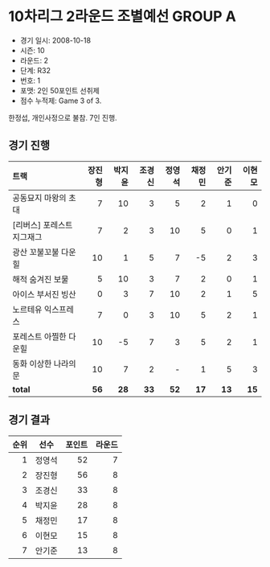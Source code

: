 # 10차리그 2라운드 조별예선 GROUP A

- 경기 일시: 2008-10-18
- 시즌: 10
- 라운드: 2
- 단계: R32
- 번호: 1
- 포맷: 2인 50포인트 선취제
- 점수 누적제: Game 3 of 3.



한정섭, 개인사정으로 불참. 7인 진행.

## 경기 진행

| 트랙 | 장진형 | 박지윤 | 조경신 | 정영석 | 채정민 | 안기준 | 이현모 |
|:---|---:|---:|---:|---:|---:|---:|---:|
| 공동묘지 마왕의 초대 | 7 | 10 | 3 | 5 | 2 | 1 | 0 |
| [리버스] 포레스트 지그재그 | 7 | 2 | 3 | 10 | 5 | 0 | 1 |
| 광산 꼬불꼬불 다운힐 | 10 | 1 | 5 | 7 | -5 | 2 | 3 |
| 해적 숨겨진 보물 | 5 | 10 | 3 | 7 | 2 | 0 | 1 |
| 아이스 부서진 빙산 | 0 | 3 | 7 | 10 | 2 | 1 | 5 |
| 노르테유 익스프레스 | 7 | 0 | 3 | 10 | 5 | 2 | 1 |
| 포레스트 아찔한 다운힐 | 10 | -5 | 7 | 3 | 5 | 2 | 1 |
| 동화 이상한 나라의 문 | 10 | 7 | 2 | - | 1 | 5 | 3 |
| __total__ | __56__ | __28__ | __33__ | __52__ | __17__ | __13__ | __15__ |




## 경기 결과

| 순위 | 선수 | 포인트 | 라운드 |
|---:|:---:|---:|---:|
| 1 | 정영석 | 52 | 7 |
| 2 | 장진형 | 56 | 8 |
| 3 | 조경신 | 33 | 8 |
| 4 | 박지윤 | 28 | 8 |
| 5 | 채정민 | 17 | 8 |
| 6 | 이현모 | 15 | 8 |
| 7 | 안기준 | 13 | 8 |

